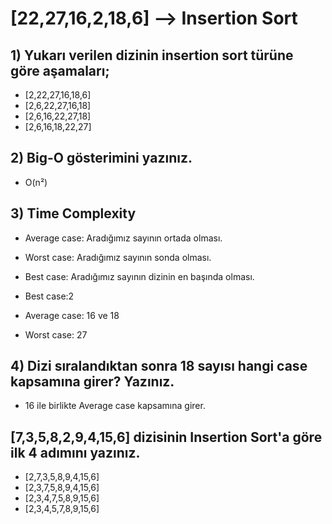 # [22,27,16,2,18,6] --> Insertion Sort

## 1) Yukarı verilen dizinin insertion sort türüne göre aşamaları;

* [2,22,27,16,18,6]
* [2,6,22,27,16,18]
* [2,6,16,22,27,18]
* [2,6,16,18,22,27]

## 2) Big-O gösterimini yazınız.
* O(n²)

## 3) Time Complexity
* Average case: Aradığımız sayının ortada olması.
* Worst case: Aradığımız sayının sonda olması.
* Best case: Aradığımız sayının dizinin en başında olması.

* Best case:2
* Average case: 16 ve 18
* Worst case: 27

## 4) Dizi sıralandıktan sonra 18 sayısı hangi case kapsamına girer? Yazınız.

* 16 ile birlikte Average case kapsamına girer.

## [7,3,5,8,2,9,4,15,6] dizisinin Insertion Sort'a göre ilk 4 adımını yazınız.

* [2,7,3,5,8,9,4,15,6]
* [2,3,7,5,8,9,4,15,6]
* [2,3,4,7,5,8,9,15,6]
* [2,3,4,5,7,8,9,15,6]

